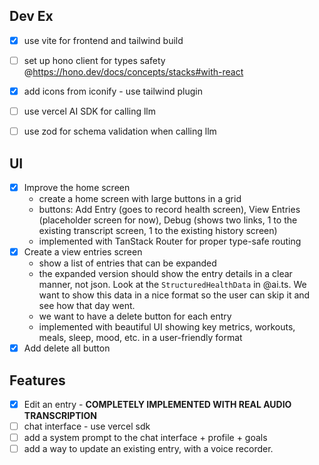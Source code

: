 ## Dev Ex
- [x] use vite for frontend and tailwind build 
- [ ] set up hono client for types safety @https://hono.dev/docs/concepts/stacks#with-react
- [x] add icons from iconify - use tailwind plugin
- [ ] use vercel AI SDK for calling llm
- [ ] use zod for schema validation when calling llm



## UI
- [x] Improve the home screen
   - create a home screen with large buttons in a grid
   - buttons: Add Entry (goes to record health screen), View Entries (placeholder screen for now), Debug (shows two links, 1 to the existing transcript screen, 1 to the existing history screen)
   - implemented with TanStack Router for proper type-safe routing
- [x] Create a view entries screen
    - show a list of entries that can be expanded
    - the expanded version should show the entry details in a clear manner, not json. Look at the `StructuredHealthData` in @ai.ts. We want to show this data in a nice format so the user can skip it and see how that day went. 
    - we want to have a delete button for each entry
    - implemented with beautiful UI showing key metrics, workouts, meals, sleep, mood, etc. in a user-friendly format
- [x] Add delete all button

## Features
- [x] Edit an entry - **COMPLETELY IMPLEMENTED WITH REAL AUDIO TRANSCRIPTION**
- [ ] chat interface - use vercel sdk
- [ ] add a system prompt to the chat interface + profile + goals
- [ ] add a way to update an existing entry, with a voice recorder.  